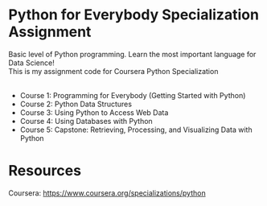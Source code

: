 # Python for Everybody Specialization Assignment
Basic level of Python programming. Learn the most important language for Data Science!<br />
This is my assignment code for Coursera Python Specialization
	<br />
	<br />
<ul>
	<li>Course 1: Programming for Everybody (Getting Started with Python)</li>
	<li>Course 2: Python Data Structures</li>
	<li>Course 3: Using Python to Access Web Data</li>
	<li>Course 4: Using Databases with Python</li>
	<li>Course 5: Capstone: Retrieving, Processing, and Visualizing Data with Python</li>
</ul>

# Resources
Coursera:  https://www.coursera.org/specializations/python <br />
